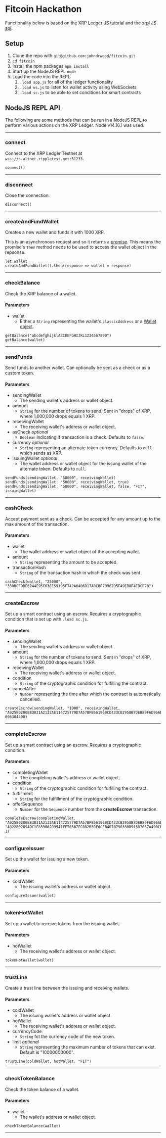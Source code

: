 # Fitcoin Hackathon

Functionality below is based on the [XRP Ledger JS tutorial](https://xrpl.org/get-started-using-javascript.html) and the [xrpl JS api](https://js.xrpl.org/).

## Setup

1. Clone the repo with `git@github.com:johndrwood/fitcoin.git`
1. `cd fitcoin`
1. Install the npm packages `npm install`
1. Start up the NodeJS REPL `node`
1. Load the code into the REPL:
	1. `.load app.js` for all of the ledger functionality
	1. `.load ws.js` to listen for wallet activity using WebSockets
	1. `.load sc.js` to be able to set conditions for smart contracts

## NodeJS REPL API

The following are some methods that can be run in a NodeJS REPL to perform various actions on the XRP Ledger. Node v14.16.1 was used.

----
### connect
Connect to the XRP Ledger Testnet at `wss://s.altnet.rippletest.net:51233`.
```
connect()
```
---

### disconnect
Close the connection.
```
disconnect()
```
---

### createAndFundWallet
Creates a new wallet and funds it with 1000 XRP.

This is an asynchronous request and so it returns a [promise](https://developer.mozilla.org/en-US/docs/Web/JavaScript/Reference/Global_Objects/Promise). This means the promise's `then` method needs to be used to access the wallet object in the repsonse.
```
let wallet
createAndFundWallet().then(response => wallet = response)
```
---

### checkBalance
Check the XRP balance of a wallet.

#### Parameters
- wallet
  - Either a `String` representing the wallet's `classicAddress` or a [Wallet object](https://js.xrpl.org/classes/Wallet.html).
```
getBalance("abcdefghijklABCDEFGHIJKL1234567890")
getBalance(wallet)
```
---

### sendFunds
Send funds to another wallet. Can optionally be sent as a check or as a custom token.

#### Parameters
- sendingWallet
  - The sending wallet's address or wallet object.
- amount
  - `String` for the number of tokens to send. Sent in "drops" of XRP, where 1,000,000 drops equals 1 XRP.
- receivingWallet
  - The receiving wallet's address or wallet object.
- asCheck _optional_
  - `Boolean` indicating if transaction is a check. Defaults to `false`.
- currency _optional_
  - `String` representing an alternate token currency. Defaults to `null` which sends as XRP.
- issuingWallet _optional_
  - The wallet address or wallet object for the issung wallet of the alternate token. Defaults to `null`.
```
sendFunds(sendingWallet, "50000", receivingWallet)
sendFunds(sendingWallet, "50000", receivingWallet, true)
sendFunds(sendingWallet, "50000", receivingWallet, false, "FIT", issuingWallet)
```
---

### cashCheck
Accept payment sent as a check. Can be accepted for any amount up to the max amount of the transaction.

#### Parameters
- wallet
  - The wallet address or wallet object of the accepting wallet.
- amount
  - `String` representing the amount to be accepted.
- transactionHash
  - `String` of the transaction hash in which the check was sent
```
cashCheck(wallet, "25000", "330BCF9DE6244E95F63EE59195F742A0A06D17ABCBF79962D5F49EB8F4EDCF78")
```
---

### createEscrow
Set up a smart contract using an escrow. Requires a cryptographic condition that is set up with `.load sc.js`.

#### Parameters
- sendingWallet
  - The sending wallet's address or wallet object.
- amount
  - `String` for the number of tokens to send. Sent in "drops" of XRP, where 1,000,000 drops equals 1 XRP.
- receivingWallet
  - The receiving wallet's address or wallet object.
- condition
  - `String` of the cryptographic condition for fulfilling the contract.
- cancelAfter
  - `Number` representing the time after which the contract is automatically cancelled.
```
createEscrow(sendingWallet, "1000", receivingWallet, "A02580200B83831A2132AE114725779D7A57BFB661960CD433CB2958B7DEB89F6D96AB86810120", 696304498)
```
---

### completeEscrow
Set up a smart contract using an escrow. Requires a cryptographic condition.

#### Parameters
- completingWallet
  - The completing wallet's address or wallet object.
- condition
  - `String` of the cryptographic condition for fulfilling the contract.
- fulfillment
  - `String` for the fulfillment of the cryptographic condition.
- offerSequence
  - `Number` for the `Sequence` number from the **createEscrow** transaction.
```
completeEscrow(completingWallet, "A02580200B83831A2132AE114725779D7A57BFB661960CD433CB2958B7DEB89F6D96AB86810120", "A02280209A9C1F839062D9541FF76587EC082B3DF6CEB4070790330D91687037A490CB11", 1)
```
---

### configureIssuer
Set up the wallet for issuing a new token.

#### Parameters
- coldWallet
  - The issuing wallet's address or wallet object.
```
configureIssuer(wallet)
```
---

### tokenHotWallet
Set up a wallet to receive tokens from the issuing wallet.

#### Parameters
- hotWallet
  - The receiving wallet's address or wallet object.
```
tokenHotWallet(wallet)
```
---

### trustLine
Create a trust line between the issuing and receiving wallets.

#### Parameters
- coldWallet
  - The issuing wallet's address or wallet object.
- hotWallet
  - The receiving wallet's address or wallet object.
- currencyCode
  - `String` fot the currency code of the new token.
- limit _optional_
  - `String` representing the maximum number of tokens that can exist. Default is "10000000000".
```
trustLine(coldWallet, hotWallet, "FIT")
```
---

### checkTokenBalance
Check the token balance of a wallet.

#### Parameters
- wallet
  - The wallet's address or wallet object.
```
checkTokenBalance(wallet)
```
---
